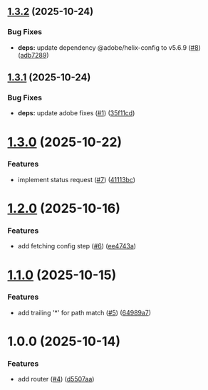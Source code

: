 ## [1.3.2](https://github.com/adobe/helix-api-service/compare/v1.3.1...v1.3.2) (2025-10-24)


### Bug Fixes

* **deps:** update dependency @adobe/helix-config to v5.6.9 ([#8](https://github.com/adobe/helix-api-service/issues/8)) ([adb7289](https://github.com/adobe/helix-api-service/commit/adb7289a2d75554478ec05d7c17820d1bed06365))

## [1.3.1](https://github.com/adobe/helix-api-service/compare/v1.3.0...v1.3.1) (2025-10-24)


### Bug Fixes

* **deps:** update adobe fixes ([#1](https://github.com/adobe/helix-api-service/issues/1)) ([35f11cd](https://github.com/adobe/helix-api-service/commit/35f11cd15a539e2e8940fe69b37fb1a60bf90cfe))

# [1.3.0](https://github.com/adobe/helix-api-service/compare/v1.2.0...v1.3.0) (2025-10-22)


### Features

* implement status request ([#7](https://github.com/adobe/helix-api-service/issues/7)) ([41113bc](https://github.com/adobe/helix-api-service/commit/41113bc43008eaa388289600825b022c75a718be))

# [1.2.0](https://github.com/adobe/helix-api-service/compare/v1.1.0...v1.2.0) (2025-10-16)


### Features

* add fetching config step ([#6](https://github.com/adobe/helix-api-service/issues/6)) ([ee4743a](https://github.com/adobe/helix-api-service/commit/ee4743ad1fb35aa2b0b47f2ccc62cd11529a44c4))

# [1.1.0](https://github.com/adobe/helix-api-service/compare/v1.0.0...v1.1.0) (2025-10-15)


### Features

* add trailing '*' for path match ([#5](https://github.com/adobe/helix-api-service/issues/5)) ([64989a7](https://github.com/adobe/helix-api-service/commit/64989a7b77d2c857c96f8206bb138da9328f21fb))

# 1.0.0 (2025-10-14)


### Features

* add router ([#4](https://github.com/adobe/helix-api-service/issues/4)) ([d5507aa](https://github.com/adobe/helix-api-service/commit/d5507aa107e6209de797eb84363bf0195c264aa3))
